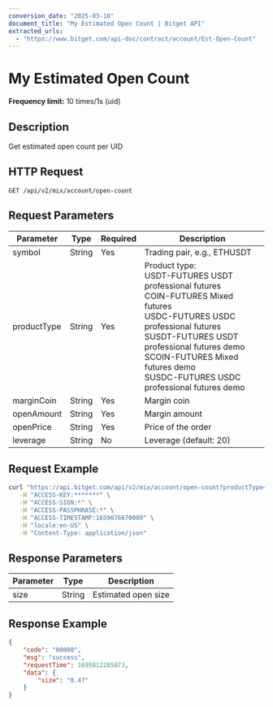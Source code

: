 ```yaml
---
conversion_date: "2025-03-18"
document_title: "My Estimated Open Count | Bitget API"
extracted_urls:
  - "https://www.bitget.com/api-doc/contract/account/Est-Open-Count"
---
```


# My Estimated Open Count

**Frequency limit:** 10 times/1s (uid)

## Description
Get estimated open count per UID

## HTTP Request
`GET /api/v2/mix/account/open-count`

## Request Parameters
| Parameter     | Type   | Required | Description                             |
|--------------|--------|----------|-----------------------------------------|
| symbol       | String | Yes      | Trading pair, e.g., ETHUSDT              |
| productType  | String | Yes      | Product type:<br>USDT-FUTURES USDT professional futures<br>COIN-FUTURES Mixed futures<br>USDC-FUTURES USDC professional futures<br>SUSDT-FUTURES USDT professional futures demo<br>SCOIN-FUTURES Mixed futures demo<br>SUSDC-FUTURES USDC professional futures demo |
| marginCoin   | String | Yes      | Margin coin                              |
| openAmount   | String | Yes      | Margin amount                            |
| openPrice    | String | Yes      | Price of the order                       |
| leverage     | String | No       | Leverage (default: 20)                   |

## Request Example
```bash
curl "https://api.bitget.com/api/v2/mix/account/open-count?productType=usdt-futures&symbol=ethusdt&marginCoin=USDT&openPrice=23189.5&leverage=20&openAmount=5000" \
   -H "ACCESS-KEY:*******" \
   -H "ACCESS-SIGN:*" \
   -H "ACCESS-PASSPHRASE:*" \
   -H "ACCESS-TIMESTAMP:1659076670000" \
   -H "locale:en-US" \
   -H "Content-Type: application/json"
```

## Response Parameters
| Parameter | Type   | Description             |
|----------|--------|-------------------------|
| size     | String | Estimated open size     |

## Response Example
```json
{
    "code": "00000",
    "msg": "success",
    "requestTime": 1695812285073,
    "data": {
        "size": "0.47"
    }
}
```

